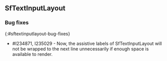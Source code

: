 ## SfTextInputLayout

### Bug fixes
{:#sftextinputlayout-bug-fixes}

* \#I234871, I235029 - Now, the assistive labels of SfTextInputLayout will not be wrapped to the next line unnecessarily if enough space is available to render.  